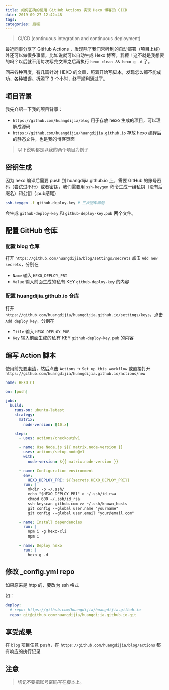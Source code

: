 ```yaml
---
title: 如何正确的使用 GitHub Actions 实现 Hexo 博客的 CICD
date: 2019-09-27 12:42:48
tags:
categories: 后端
---
```


> CI/CD (continuous integration and continuous deployment)

最近同事分享了 GitHub Actions ，发现除了我们常听到的自动部署（项目上线）外还可以做很多事情，比如说就可以自动生成 Hexo 博客，我擦！这不就是我想要的吗？以后就不用每次写完文章之后再执行 `hexo clean && hexo g -d` 了。

回来各种百度，有几篇针对 HEXO 的文章，照着开始写脚本，发现怎么都不能成功，各种错误。折腾了 3 个小时，终于顺利通过了。

## 项目背景

我先介绍一下我的项目背景：

* `https://github.com/huangdijia/blog` 用于存放 hexo 生成的项目，可以理解成源码
* `https://github.com/huangdijia/huangdijia.github.io` 存放 hexo 编译后的静态文件，也是我的博客页面

> 以下说明都是以我的两个项目为例子

## 密钥生成

因为 hexo 编译后需要 push 到 huangdijia.github.io 上，需要 GitHub 的账号密码（尝试过不行）或者密钥，我们需要用 `ssh-keygen` 命令生成一组私钥（没有后缀名）和公钥（.pub结尾）

~~~bash
ssh-keygen -f github-deploy-key # 三次回车即刻
~~~

会生成 `github-deploy-key` 和 `github-deploy-key.pub` 两个文件。

## 配置 GitHub 仓库

### 配置 blog 仓库

打开 `https://github.com/huangdijia/blog/settings/secrets` 点击 `Add new secrets`，分别在

* `Name` 输入 `HEXO_DEPLOY_PRI`
* `Value` 输入前面生成的私有 KEY `github-deploy-key` 的内容

### 配置 huangdijia.github.io 仓库

打开 `https://github.com/huangdijia/huangdijia.github.io/settings/keys`，点击 `Add deploy key`，分别在

* `Title` 输入 `HEXO_DEPLOY_PUB`
* `Key` 输入前面生成的私有 KEY `github-deploy-key.pub` 的内容

## 编写 Action 脚本

使用前先要[申请](https://github.com/features/actions)，然后点击 `Actions` -> `Set up this workflow` 或直接打开 `https://github.com/huangdijia/huangdijia.github.io/actions/new`

~~~yaml
name: HEXO CI

on: [push]

jobs:
  build:
    runs-on: ubuntu-latest
    strategy:
      matrix:
        node-version: [10.x]

    steps:
      - uses: actions/checkout@v1

      - name: Use Node.js ${{ matrix.node-version }}
        uses: actions/setup-node@v1
        with:
          node-version: ${{ matrix.node-version }}

      - name: Configuration environment
        env:
          HEXO_DEPLOY_PRI: ${{secrets.HEXO_DEPLOY_PRI}}
        run: |
          mkdir -p ~/.ssh/
          echo "$HEXO_DEPLOY_PRI" > ~/.ssh/id_rsa
          chmod 600 ~/.ssh/id_rsa
          ssh-keyscan github.com >> ~/.ssh/known_hosts
          git config --global user.name "yourname"
          git config --global user.email "your@email.com"

      - name: Install dependencies
        run: |
          npm i -g hexo-cli
          npm i

      - name: Deploy hexo
        run: |
          hexo g -d
~~~

## 修改 _config.yml repo

如果原来是 http 的，要改为 ssh 格式

如：

~~~yaml
deploy:
  # repo: https://github.com/huangdijia/huangdijia.github.io
  repo: git@github.com:huangdijia/huangdijia.github.io.git
~~~

## 享受成果

在 `blog` 项目任意 push，在 `https://github.com/huangdijia/blog/actions` 都有响应的执行记录

## 注意

> 切记不要把账号密码写在脚本上。

